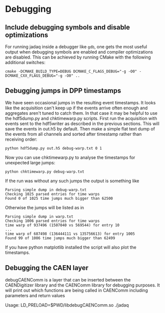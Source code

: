 # Debugging

## Include debugging symbols and disable optimizations
For running jadaq inside a debugger like `gdb`, one gets the most useful output
when debugging symbols are enabled and compiler optimizations are disabled. This can be achieved by running CMake with the following additional switches:
```
cmake -DCMAKE_BUILD_TYPE=DEBUG DCMAKE_C_FLAGS_DEBUG="-g -O0" -DCMAKE_CXX_FLAGS_DEBUG="-g -O0" ..
```

## Debugging jumps in DPP timestamps
We have seen occasional jumps in the resulting event timestamps. It
looks like the acquisition can't keep up if the events arrive often
enough and aggregates aren't tuned to catch them.
In that case it may be helpful to use the hdf5dump.py and chktimewarp.py
scripts. First run the acquisition with events sent to the hdf5writer as
described in the previous sections. This will save the events in out.h5
by default. Then make a simple flat text dump of the events from all
channels and sorted after timestamp rather than receiving order:

```
python hdf5dump.py out.h5 debug-warp.txt 0 1
```
Now you can use chktimewarp.py to analyse the timestamps for unexpected
large jumps:

```
python chktimewarp.py debug-warp.txt
```
If the run was without any such jumps the output is something like

```
Parsing simple dump in debug-warp.txt
Checking 1025 parsed entries for time warps
Found 0 of 1025 time jumps much bigger than 62500
```
Otherwise the jumps will be listed as in

```
Parsing simple dump in warp.txt
Checking 1006 parsed entries for time warps
time warp of 937496 (1507040 vs 569544) for entry 10
...
time warp of 687498 (136444111 vs 135756613) for entry 1005
Found 99 of 1006 time jumps much bigger than 62499
```

If you have python matplotlib installed the script will also plot the
timestamps.


## Debugging the CAEN layer

debugCAENComm is a layer that can be inserted between the CAENDigitizer library
and the CAENComm library for debugging purposes. It will print out which
functions are being called in CAENComm including parameters and return values

Usage:
LD_PRELOAD=$PWD/libdebugCAENComm.so ./jadaq
